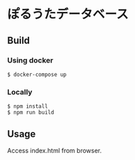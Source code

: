 # ぽるうたデータベース

## Build

### Using docker
```
$ docker-compose up
```

### Locally
```
$ npm install
$ npm run build
```

## Usage
Access index.html from browser.
